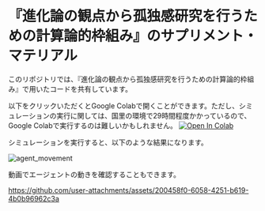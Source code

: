 # 『進化論の観点から孤独感研究を行うための計算論的枠組み』のサプリメント・マテリアル

このリポジトリでは、『進化論の観点から孤独感研究を行うための計算論的枠組み』で用いたコードを共有しています。

以下をクリックいただくとGoogle Colabで開くことができます。ただし、シミュレーションの実行に関しては、国里の環境で29時間程度かかっているので、Google Colabで実行するのは難しいかもしれません。
[![Open In Colab](https://colab.research.google.com/assets/colab-badge.svg)](https://colab.research.google.com/github/ykunisato/Active-inference-based-toy-model-for-loneliness-ABM/blob/main/loneliness_aif_abm.ipynb)


シミュレーションを実行すると、以下のような結果になります。

![agent_movement](https://github.com/user-attachments/assets/304902a5-b0f1-4765-ad1d-77f234e2e273)


動画でエージェントの動きを確認することもできます。

https://github.com/user-attachments/assets/200458f0-6058-4251-b619-4b0b96962c3a


